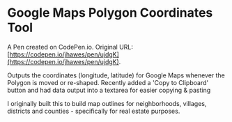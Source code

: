 # Google Maps Polygon Coordinates Tool

A Pen created on CodePen.io. Original URL: [https://codepen.io/jhawes/pen/ujdgK](https://codepen.io/jhawes/pen/ujdgK).

Outputs the coordinates (longitude, latitude) for Google Maps whenever the Polygon is moved or re-shaped. Recently added a 'Copy to Clipboard' button and had data output into a textarea for easier copying & pasting

I originally built this to build map outlines for neighborhoods, villages, districts and counties - specifically for real estate purposes.
